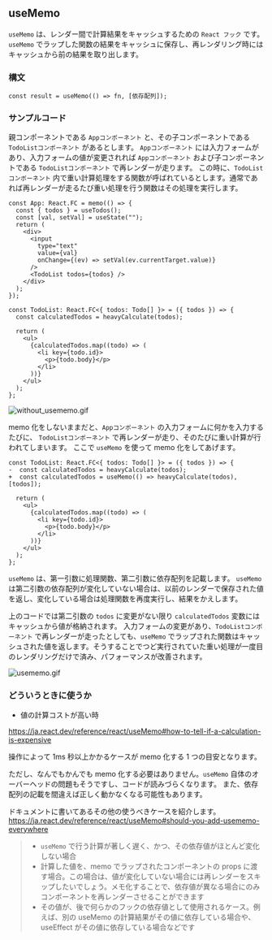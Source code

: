 
## useMemo

`useMemo` は、レンダー間で計算結果をキャッシュするための `React フック` です。
`useMemo` でラップした関数の結果をキャッシュに保存し、再レンダリング時にはキャッシュから前の結果を取り出します。

### 構文

```tsx
const result = useMemo(() => fn, [依存配列]);
```

### サンプルコード

親コンポーネントである `Appコンポーネント` と、その子コンポーネントである `TodoListコンポーネント` があるとします。
`Appコンポーネント` には入力フォームがあり、入力フォームの値が変更されれば `Appコンポーネント` および子コンポーネントである `TodoListコンポーネント` で再レンダーが走ります。
この時に、`TodoListコンポーネント` 内で重い計算処理をする関数が呼ばれているとします。通常であれば再レンダーが走るたび重い処理を行う関数はその処理を実行します。

```App.tsx
const App: React.FC = memo(() => {
  const { todos } = useTodos();
  const [val, setVal] = useState("");
  return (
    <div>
      <input
        type="text"
        value={val}
        onChange={(ev) => setVal(ev.currentTarget.value)}
      />
      <TodoList todos={todos} />
    </div>
  );
});
```

```TodoList.tsx
const TodoList: React.FC<{ todos: Todo[] }> = ({ todos }) => {
  const calculatedTodos = heavyCalculate(todos);

  return (
    <ul>
      {calculatedTodos.map((todo) => (
        <li key={todo.id}>
          <p>{todo.body}</p>
        </li>
      ))}
    </ul>
  );
};
```

![without_usememo.gif](https://qiita-image-store.s3.ap-northeast-1.amazonaws.com/0/639130/e56ffe73-b65c-9cd5-c9fa-9c4e54942fdc.gif)

memo 化をしないままだと、`Appコンポーネント` の入力フォームに何かを入力するたびに、 `TodoListコンポーネント` で再レンダーが走り、そのたびに重い計算が行われてしまいます。
ここで `useMemo` を使って memo 化をしてあげます。

```TodoList.tsx
const TodoList: React.FC<{ todos: Todo[] }> = ({ todos }) => {
-  const calculatedTodos = heavyCalculate(todos); 
+  const calculatedTodos = useMemo(() => heavyCalculate(todos), [todos]);

  return (
    <ul>
      {calculatedTodos.map((todo) => (
        <li key={todo.id}>
          <p>{todo.body}</p>
        </li>
      ))}
    </ul>
  );
};
```

`useMemo` は、第一引数に処理関数、第二引数に依存配列を記載します。
`useMemo` は第二引数の依存配列が変化していない場合は、以前のレンダーで保存された値を返し、変化している場合は処理関数を再度実行し、結果をかえします。

上のコードでは第二引数の `todos` に変更がない限り `calculatedTodos` 変数にはキャッシュから値が格納されます。
入力フォームの変更があり、`TodoListコンポーネント` で再レンダーが走ったとしても、`useMemo` でラップされた関数はキャッシュされた値を返します。そうすることでつど実行されていた重い処理が一度目のレンダリングだけで済み、パフォーマンスが改善されます。

![usememo.gif](https://qiita-image-store.s3.ap-northeast-1.amazonaws.com/0/639130/5c085cfb-68b7-1fb3-61f2-a19747d66964.gif)

### どういうときに使うか

- 値の計算コストが高い時

https://ja.react.dev/reference/react/useMemo#how-to-tell-if-a-calculation-is-expensive

操作によって 1ms 秒以上かかるケースが memo 化する 1 つの目安となります。

ただし、なんでもかんでも memo 化する必要はありません。`useMemo` 自体のオーバーヘッドの問題もそうですし、コードが読みづらくなります。
また、依存配列の記載を間違えば正しく動かなくなる可能性もあります。

ドキュメントに書いてあるその他の使うべきケースを紹介します。
https://ja.react.dev/reference/react/useMemo#should-you-add-usememo-everywhere

> - `useMemo` で行う計算が著しく遅く、かつ、その依存値がほとんど変化しない場合
> - 計算した値を、memo でラップされたコンポーネントの props に渡す場合。この場合は、値が変化していない場合には再レンダーをスキップしたいでしょう。メモ化することで、依存値が異なる場合にのみコンポーネントを再レンダーさせることができます
> - その値が、後で何らかのフックの依存値として使用されるケース。例えば、別の useMemo の計算結果がその値に依存している場合や、useEffect がその値に依存している場合などです



